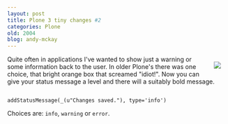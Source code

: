```yaml
---
layout: post
title: Plone 3 tiny changes #2
categories: Plone
old: 2004
blog: andy-mckay
---
```

<img src="http://www.agmweb.ca/files/plone_small_things_message.png" style="padding:1em; float:right" />
<p>Quite often in applications I've wanted to show just a warning or some information back to the user. In older Plone's there was one choice, that bright orange box that screamed "idiot!". Now you can give your status message a level and there will a suitably bold message.</p>
<code>
addStatusMessage(_(u"Changes saved."), type='info')
</code>
<p>Choices are: <code>info</code>, <code>warning</code> or <code>error</code>.</p>